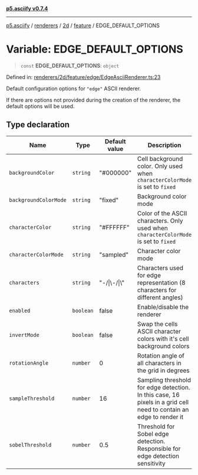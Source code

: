 [**p5.asciify v0.7.4**](../../../../../../../README.md)

***

[p5.asciify](../../../../../../../README.md) / [renderers](../../../../../README.md) / [2d](../../../README.md) / [feature](../README.md) / EDGE\_DEFAULT\_OPTIONS

# Variable: EDGE\_DEFAULT\_OPTIONS

> `const` **EDGE\_DEFAULT\_OPTIONS**: `object`

Defined in: [renderers/2d/feature/edge/EdgeAsciiRenderer.ts:23](https://github.com/humanbydefinition/p5.asciify/blob/a5793d54ad5f16eb2af7f0d7b3580e1b894087a2/src/lib/renderers/2d/feature/edge/EdgeAsciiRenderer.ts#L23)

Default configuration options for `"edge"` ASCII renderer. 

If there are options not provided during the creation of the renderer, the default options will be used.

## Type declaration

| Name | Type | Default value | Description | Defined in |
| ------ | ------ | ------ | ------ | ------ |
| <a id="backgroundcolor"></a> `backgroundColor` | `string` | "#000000" | Cell background color. Only used when `characterColorMode` is set to `fixed` | [renderers/2d/feature/edge/EdgeAsciiRenderer.ts:33](https://github.com/humanbydefinition/p5.asciify/blob/a5793d54ad5f16eb2af7f0d7b3580e1b894087a2/src/lib/renderers/2d/feature/edge/EdgeAsciiRenderer.ts#L33) |
| <a id="backgroundcolormode"></a> `backgroundColorMode` | `string` | "fixed" | Background color mode | [renderers/2d/feature/edge/EdgeAsciiRenderer.ts:35](https://github.com/humanbydefinition/p5.asciify/blob/a5793d54ad5f16eb2af7f0d7b3580e1b894087a2/src/lib/renderers/2d/feature/edge/EdgeAsciiRenderer.ts#L35) |
| <a id="charactercolor"></a> `characterColor` | `string` | "#FFFFFF" | Color of the ASCII characters. Only used when `characterColorMode` is set to `fixed` | [renderers/2d/feature/edge/EdgeAsciiRenderer.ts:29](https://github.com/humanbydefinition/p5.asciify/blob/a5793d54ad5f16eb2af7f0d7b3580e1b894087a2/src/lib/renderers/2d/feature/edge/EdgeAsciiRenderer.ts#L29) |
| <a id="charactercolormode"></a> `characterColorMode` | `string` | "sampled" | Character color mode | [renderers/2d/feature/edge/EdgeAsciiRenderer.ts:31](https://github.com/humanbydefinition/p5.asciify/blob/a5793d54ad5f16eb2af7f0d7b3580e1b894087a2/src/lib/renderers/2d/feature/edge/EdgeAsciiRenderer.ts#L31) |
| <a id="characters"></a> `characters` | `string` | "-/\|\\-/\|\\" | Characters used for edge representation (8 characters for different angles) | [renderers/2d/feature/edge/EdgeAsciiRenderer.ts:27](https://github.com/humanbydefinition/p5.asciify/blob/a5793d54ad5f16eb2af7f0d7b3580e1b894087a2/src/lib/renderers/2d/feature/edge/EdgeAsciiRenderer.ts#L27) |
| <a id="enabled"></a> `enabled` | `boolean` | false | Enable/disable the renderer | [renderers/2d/feature/edge/EdgeAsciiRenderer.ts:25](https://github.com/humanbydefinition/p5.asciify/blob/a5793d54ad5f16eb2af7f0d7b3580e1b894087a2/src/lib/renderers/2d/feature/edge/EdgeAsciiRenderer.ts#L25) |
| <a id="invertmode"></a> `invertMode` | `boolean` | false | Swap the cells ASCII character colors with it's cell background colors | [renderers/2d/feature/edge/EdgeAsciiRenderer.ts:37](https://github.com/humanbydefinition/p5.asciify/blob/a5793d54ad5f16eb2af7f0d7b3580e1b894087a2/src/lib/renderers/2d/feature/edge/EdgeAsciiRenderer.ts#L37) |
| <a id="rotationangle"></a> `rotationAngle` | `number` | 0 | Rotation angle of all characters in the grid in degrees | [renderers/2d/feature/edge/EdgeAsciiRenderer.ts:43](https://github.com/humanbydefinition/p5.asciify/blob/a5793d54ad5f16eb2af7f0d7b3580e1b894087a2/src/lib/renderers/2d/feature/edge/EdgeAsciiRenderer.ts#L43) |
| <a id="samplethreshold"></a> `sampleThreshold` | `number` | 16 | Sampling threshold for edge detection. In this case, 16 pixels in a grid cell need to contain an edge to render it | [renderers/2d/feature/edge/EdgeAsciiRenderer.ts:41](https://github.com/humanbydefinition/p5.asciify/blob/a5793d54ad5f16eb2af7f0d7b3580e1b894087a2/src/lib/renderers/2d/feature/edge/EdgeAsciiRenderer.ts#L41) |
| <a id="sobelthreshold"></a> `sobelThreshold` | `number` | 0.5 | Threshold for Sobel edge detection. Responsible for edge detection sensitivity | [renderers/2d/feature/edge/EdgeAsciiRenderer.ts:39](https://github.com/humanbydefinition/p5.asciify/blob/a5793d54ad5f16eb2af7f0d7b3580e1b894087a2/src/lib/renderers/2d/feature/edge/EdgeAsciiRenderer.ts#L39) |

